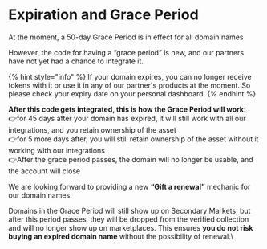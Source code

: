 # Expiration and Grace Period

At the moment, a 50-day Grace Period is in effect for all domain names

However, the code for having a “grace period” is new, and our partners have not yet had a chance to integrate it.

{% hint style="info" %}
If your domain expires, you can no longer receive tokens with it or use it in any of our partner's products at the moment. So please check your expiry date on your personal dashboard.
{% endhint %}

**After this code gets integrated, this is how the Grace Period will work:**\
👉for 45 days after your domain has expired, it will still work with all our integrations, and you retain ownership of the asset\
👉for 5 more days after, you will still retain ownership of the asset without it working with our integrations\
👉After the grace period passes, the domain will no longer be usable, and the account will close

We are looking forward to providing a new **“Gift a renewal”** mechanic for our domain names.

Domains in the Grace Period will still show up on Secondary Markets, but after this period passes, they will be dropped from the verified collection and will no longer show up on marketplaces. This ensures **you do not risk buying an expired domain name** without the possibility of renewal.\
